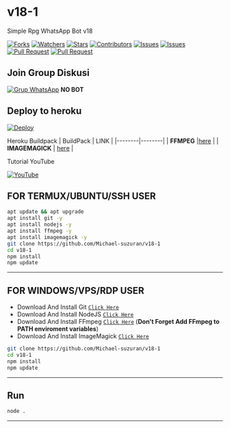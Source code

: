 # v18-1
Simple Rpg WhatsApp Bot v18

<a href="https://github.com/Michael-suzuran/v18-1/network/members"><img title="Forks" src="https://img.shields.io/github/forks/Michael-suzuran/v18-1?label=Forks&color=blue&style=flat-square"></a>
<a href="https://github.com/Michael-suzuran/v18-1/watchers"><img title="Watchers" src="https://img.shields.io/github/watchers/Michael-suzuran/v18-1?label=Watchers&color=green&style=flat-square"></a>
<a href="https://github.com/Michael-suzuran/v18-1/stargazers"><img title="Stars" src="https://img.shields.io/github/start/Michael-suzuran/v18-1?label=Stars&color=yellow&style=flat-square"></a>
<a href="https://github.com/Michael-suzuran/v18-1/graphs/contributors"><img title="Contributors" src="https://img.shields.io/github/contributors/Michael-suzuran/v18-1?label=Contributors&color=blue&style=flat-square"></a>
<a href="https://github.com/Michael-Suzuran/v18-1/issues"><img title="Issues" src="https://img.shields.io/github/issues/Michael-suzuran/v18-1?label=Issues&color=success&style=flat-square"></a>
<a href="https://github.com/Michael-suzuran/v18-1/issues?q=is%3Aissue+is%3Aclosed"><img title="Issues" src="https://img.shields.io/github/issues-closed/Michael-suzuran/v18-1?label=Issues&color=red&style=flat-square"></a>
<a href="https://github.com/Michael-suzuran/v18-1/pulls"><img title="Pull Request" src="https://img.shields.io/github/issues-pr/Michael-suzuran/v18-1?label=PullRequest&color=success&style=flat-square"></a>
<a href="https://github.com/Michael-suzuran/v18-1/pulls?q=is%3Apr+is%3Aclosed"><img title="Pull Request" src="https://img.shields.io/github/issues-pr-closed/Michael-suzuran/v18-1?label=PullRequest&color=red&style=flat-square"></a>

## Join Group Diskusi
[![Grup WhatsApp](https://img.shields.io/badge/WhatsApp%20Group-25D366?style=for-the-badge&logo=whatsapp&logoColor=white)](https://chat.whatsapp.com/EEuvxqQuv4bGsjrTttzFz8) 
**NO BOT**

## Deploy to heroku

[![Deploy](https://www.herokucdn.com/deploy/button.svg)](https://heroku.com/deploy?template=https://github.com/Michael-suzuran/v18-1)

Heroku Buildpack
| BuildPack | LINK |
|--------|--------|
| **FFMPEG** |[here](https://github.com/jonathanong/heroku-buildpack-ffmpeg-latest) |
| **IMAGEMAGICK** | [here](https://github.com/DuckyTeam/heroku-buildpack-imagemagick) |

Tutorial YouTube

[![YouTube](https://img.shields.io/badge/YouTube-Video-red)](https://youtu.be/DzNIL45qHaM)
## FOR TERMUX/UBUNTU/SSH USER

```bash
apt update && apt upgrade
apt install git -y
apt install nodejs -y
apt install ffmpeg -y
apt install imagemagick -y
git clone https://github.com/Michael-suzuran/v18-1
cd v18-1
npm install
npm update
```
---------

## FOR WINDOWS/VPS/RDP USER

* Download And Install Git [`Click Here`](https://git-scm.com/downloads)
* Download And Install NodeJS [`Click Here`](https://nodejs.org/en/download)
* Download And Install FFmpeg [`Click Here`](https://ffmpeg.org/download.html) (**Don't Forget Add FFmpeg to PATH enviroment variables**)
* Download And Install ImageMagick [`Click Here`](https://imagemagick.org/script/download.php)

```bash
git clone https://github.com/Michael-suzuran/v18-1
cd v18-1
npm install
npm update
```

---------

## Run

```bash
node .
```

---------
